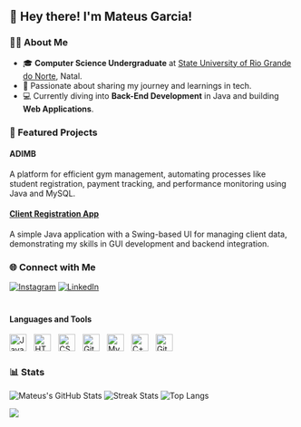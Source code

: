 ## 👋 Hey there! I'm Mateus Garcia!

### 👨‍💻 About Me
- 🎓 **Computer Science Undergraduate** at [State University of Rio Grande do Norte](https://portal.uern.br/), Natal.
- 🚀 Passionate about sharing my journey and learnings in tech.
- 💻 Currently diving into **Back-End Development** in Java and building **Web Applications**.

### 🚀 Featured Projects
#### ADIMB
A platform for efficient gym management, automating processes like student registration, payment tracking, and performance monitoring using Java and MySQL.

#### [Client Registration App](https://github.com/M2004GV/cadastro_cliente)
A simple Java application with a Swing-based UI for managing client data, demonstrating my skills in GUI development and backend integration.

### 🌐 Connect with Me
[![Instagram](https://img.shields.io/badge/Instagram-%23E4405F.svg?style=for-the-badge&logo=Instagram&logoColor=white)](https://instagram.com/garciamateus285)
[![LinkedIn](https://img.shields.io/badge/LinkedIn-%230077B5.svg?style=for-the-badge&logo=linkedin&logoColor=white)](https://linkedin.com/in/mateusgarciadesenvolvedor)
<br />

#


#### Languages and Tools
<img align="left" alt="Java" width="30px" style="padding-right:10px;" src="https://cdn.jsdelivr.net/gh/devicons/devicon/icons/java/java-original.svg"/>
<img align="left" alt="HTML" width="30px" style="padding-right:10px;" src="https://cdn.jsdelivr.net/gh/devicons/devicon/icons/html5/html5-plain.svg" />
<img align="left" alt="CSS" width="30px" style="padding-right:10px;" src="https://cdn.jsdelivr.net/gh/devicons/devicon/icons/css3/css3-plain.svg" />
<img align="left" alt="Git" width="30px" style="padding-right:10px;" src="https://cdn.jsdelivr.net/gh/devicons/devicon/icons/git/git-original.svg" />
<img align="left" alt="MySQL" width="30px" style="padding-right:10px;" src="https://cdn.jsdelivr.net/gh/devicons/devicon/icons/mysql/mysql-original.svg" />
<img align="left" alt="C++" width="30px" style="padding-right:10px;" src="https://cdn.jsdelivr.net/gh/devicons/devicon/icons/cplusplus/cplusplus-line.svg" />
<img align="left" alt="GitHub" width="30px" style="padding-right:10px;" src="https://cdn.jsdelivr.net/gh/devicons/devicon/icons/github/github-original.svg" />
<br />

#

### 📊 Stats
![Mateus's GitHub Stats](https://github-readme-stats.vercel.app/api?username=M2004GV&theme=github_dark&hide_border=true&include_all_commits=false&count_private=true)
![Streak Stats](https://github-readme-streak-stats.herokuapp.com/?user=M2004GV&theme=github_dark&hide_border=true)
![Top Langs](https://github-readme-stats.vercel.app/api/top-langs/?username=M2004GV&theme=github_dark)

[![](https://visitcount.itsvg.in/api?id=M2004GV&icon=0&color=0)](https://visitcount.itsvg.in)
